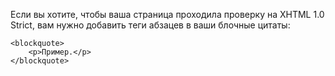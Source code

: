 Если вы хотите, чтобы ваша страница проходила
проверку на XHTML 1.0 Strict, вам нужно добавить
теги абзацев в ваши блочные цитаты:

    <blockquote>
        <p>Пример.</p>
    </blockquote>